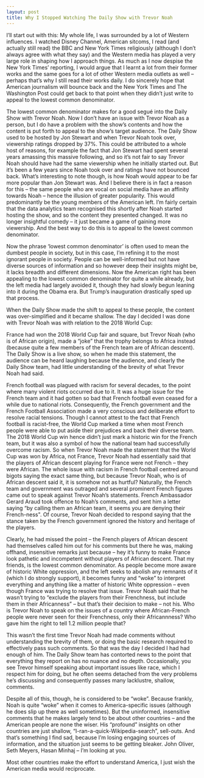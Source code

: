 ```yaml
---
layout: post
title: Why I Stopped Watching The Daily Show with Trevor Noah
---
```


I’ll start out with this: My whole life, I was surrounded by a lot of Western influences. I watched Disney Channel, American sitcoms, I read (and actually still read) the BBC and New York Times religiously (although I don’t always agree with what they say) and the Western media has played a very large role in shaping how I approach things. As much as I now despise the New York Times’ reporting, I would argue that I learnt a lot from their former works and the same goes for a lot of other Western media outlets as well – perhaps that’s why I still read their works daily. I do sincerely hope that American journalism will bounce back and the New York Times and The Washington Post could get back to that point when they didn’t just write to appeal to the lowest common denominator.

The lowest common denominator makes for a good segué into the Daily Show with Trevor Noah. Now I don’t have an issue with Trevor Noah as a person, but I do have a problem with the show’s contents and how the content is put forth to appeal to the show’s target audience. The Daily Show used to be hosted by Jon Stewart and when Trevor Noah took over, viewership ratings dropped by 37%. This could be attributed to a whole host of reasons, for example the fact that Jon Stewart had spent several years amassing this massive following, and so it’s not fair to say Trevor Noah should have had the same viewership when he initially started out. But it’s been a few years since Noah took over and ratings have not bounced back. What’s interesting to note though, is how Noah would appear to be far more popular than Jon Stewart was. And I believe there is in fact a reason for this – the same people who are vocal on social media have an affinity towards Noah – hence the illusion of greater popularity. This would predominantly be the young members of the American left. I’m fairly certain that the data analytics team recognised this shortly after Noah started hosting the show, and so the content they presented changed. It was no longer insightful comedy – it just became a game of gaining more viewership. And the best way to do this is to appeal to the lowest common denominator.

Now the phrase ‘lowest common denominator’ is often used to mean the dumbest people in society, but in this case, I’m refining it to the most ignorant people in society. People can be well-informed but not have diverse sources of information and so however deep their insights might be, it lacks breadth and different dimensions. Now the American right has been appealing to the lowest common denominator for quite a while already, but the left media had largely avoided it, though they had slowly begun leaning into it during the Obama era. But Trump’s inauguration drastically sped up that process.

When the Daily Show made the shift to appeal to these people, the content was over-simplified and it became shallow. The day I decided I was done with Trevor Noah was with relation to the 2018 World Cup:

France had won the 2018 World Cup fair and square, but Trevor Noah (who is of African origin), made a “joke” that the trophy belongs to Africa instead (because quite a few members of the French team are of African descent). The Daily Show is a live show, so when he made this statement, the audience can be heard laughing because the audience, and clearly the Daily Show team, had little understanding of the brevity of what Trevor Noah had said.

French football was plagued with racism for several decades, to the point where many violent riots occurred due to it. It was a huge issue for the French team and it had gotten so bad that French football even ceased for a while due to national riots. Consequently, the French government and the French Football Association made a very conscious and deliberate effort to resolve racial tensions. Though I cannot attest to the fact that French football is racist-free, the World Cup marked a time when most French people were able to put aside their prejudices and back their diverse team. The 2018 World Cup win hence didn’t just mark a historic win for the French team, but it was also a symbol of how the national team had successfully overcome racism. So when Trevor Noah made the statement that the World Cup was won by Africa, not France, Trevor Noah had essentially said that the players of African descent playing for France were not French – they were African. The whole issue with racism in French football centred around bigots saying the exact same thing, but because Trevor Noah, who is of African descent said it, it is somehow not as hurtful? Naturally, the French team and government was outraged and several prominent French figures came out to speak against Trevor Noah’s statements. French Ambassador Gerard Araud took offence to Noah’s comments, and sent him a letter saying “by calling them an African team, it seems you are denying their French-ness". Of course, Trevor Noah decided to respond saying that the stance taken by the French government ignored the history and heritage of the players.

Clearly, he had missed the point – the French players of African descent had themselves called him out for his comments but there he was, making offhand, insensitive remarks just because – hey it’s funny to make France look pathetic and incompetent without players of African descent. That my friends, is the lowest common denominator. As people become more aware of historic White oppression, and the left seeks to abolish any remnants of it (which I do strongly support), it becomes funny and “woke” to interpret everything and anything like a matter of historic White oppression – even though France was trying to resolve that issue. Trevor Noah said that he wasn’t trying to “exclude the players from their Frenchness, but include them in their Africanness” – but that’s their decision to make – not his. Who is Trevor Noah to speak on the issues of a country where African-French people were never seen for their Frenchness, only their Africannness? Who gave him the right to tell 1.2 million people that?

This wasn’t the first time Trevor Noah had made comments without understanding the brevity of them, or doing the basic research required to effectively pass such comments. So that was the day I decided I had had enough of him. The Daily Show team has contorted news to the point that everything they report on has no nuance and no depth. Occasionally, you see Trevor himself speaking about important issues like race, which I respect him for doing, but he often seems detached from the very problems he’s discussing and consequently passes many lacklustre, shallow, comments.

Despite all of this, though, he is considered to be “woke”. Because frankly, Noah is quite “woke” when it comes to America-specific issues (although he does slip up there as well sometimes). But the uninformed, insensitive comments that he makes largely tend to be about other countries – and the American people are none the wiser. His “profound” insights on other countries are just shallow, “I-ran-a-quick-Wikipedia-search”, sell-outs. And that’s something I find sad, because I’m losing engaging sources of information, and the situation just seems to be getting bleaker. John Oliver, Seth Meyers, Hasan Minhaj – I’m looking at you.

Most other countries make the effort to understand America, I just wish the American media would reciprocate.
